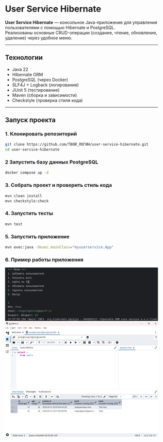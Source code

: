 # User Service Hibernate

**User Service Hibernate** — консольное Java-приложение для управления пользователями с помощью Hibernate и PostgreSQL.  
Реализованы основные CRUD-операции (создание, чтение, обновление, удаление) через удобное меню.

---

## Технологии

- Java 22
- Hibernate ORM
- PostgreSQL (через Docker)
- SLF4J + Logback (логирование)
- JUnit 5 (тестирование)
- Maven (сборка и зависимости)
- Checkstyle (проверка стиля кода)

---

## Запуск проекта

### 1. Клонировать репозиторий

```sh
git clone https://github.com/ТВОЙ_ЛОГИН/user-service-hibernate.git
cd user-service-hibernate
```
### 2 Запустить базу данных PostgreSQL
```sh
docker compose up -d
```
### 3. Собрать проект и проверить стиль кода

```sh
mvn clean install
mvn checkstyle:check
```
### 4. Запустить тесты

```sh
mvn test
```
### 5. Запустить приложение


```sh
mvn exec:java -Dexec.mainClass="myuserservice.App"
```

### 6. Пример работы приложения
![img_1.png](readme-resources/img_1.png)
![img_2.png](readme-resources/img_2.png)
